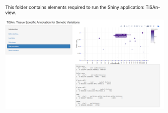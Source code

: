 This folder contains elements required to run the Shiny application: TiSAn-view.

![screenshot](tisan_view.png)
